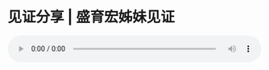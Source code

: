# 见证分享 | 盛育宏姊妹见证

<audio style="width: 100%;" preload="false" controls controlslist="nodownload"><source src="//file.simai.life/audio/mp3/old/12187.mp3" type="audio/mpeg">Your browser does not support the audio element.</audio>


